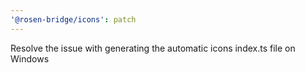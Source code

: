 ```yaml
---
'@rosen-bridge/icons': patch
---
```


Resolve the issue with generating the automatic icons index.ts file on Windows
